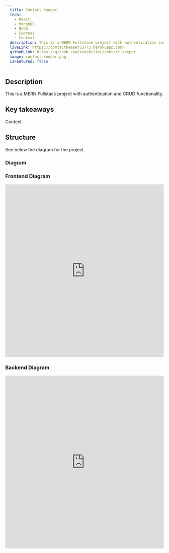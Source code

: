```yaml
---
  title: Contact Keeper
  tech:
    - React
    - MongoDB
    - Node
    - Express
    - Context
  description: This is a MERN Fullstack project with authentication and CRUD functionality.
  liveLink: https://contactkeeper53773.herokuapp.com/
  githubLink: https://github.com/renebitter/contact_keeper
  image: contact-keeper.png
  isFeatured: false
---
```


## Description

This is a MERN Fullstack project with authentication and CRUD functionality.

## Key takeaways

Context

## Structure

See below the diagram for the project.

### Diagram

### Frontend Diagram

<iframe style="border:none" width="100%" height="550" src="https://whimsical.com/embed/GEMgrQWZ5gscedo2cdh96Y"></iframe>

### Backend Diagram

<iframe style="border:none" width="100%" height="550" src="https://whimsical.com/embed/1ABxrptfzwLarfi5YJKX2"></iframe>
<br />
<br />
